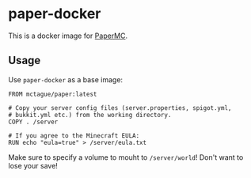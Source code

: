 # paper-docker

This is a docker image for [PaperMC](https://papermc.io).

## Usage

Use `paper-docker` as a base image:

```docker
FROM mctague/paper:latest

# Copy your server config files (server.properties, spigot.yml,
# bukkit.yml etc.) from the working directory.
COPY . /server

# If you agree to the Minecraft EULA:
RUN echo "eula=true" > /server/eula.txt
```

Make sure to specify a volume to mouht to `/server/world`! Don't want to lose your save!
